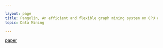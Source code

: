 ```yaml
---

layout: page
title: Pangolin, An efficient and flexible graph mining system on CPU and GPU
topic: Data Mining

---
```


[paper](https://dl.acm.org/doi/pdf/10.14778/3389133.3389137)


